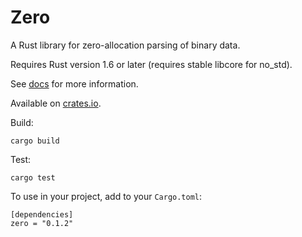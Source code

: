# Zero

A Rust library for zero-allocation parsing of binary data.

Requires Rust version 1.6 or later (requires stable libcore for no_std).

See [docs](https://docs.rs/zero/) for more information.

Available on [crates.io](https://crates.io/crates/zero/).

Build:

```
cargo build
```

Test:

```
cargo test
```

To use in your project, add to your `Cargo.toml`:

```
[dependencies]
zero = "0.1.2"
```
